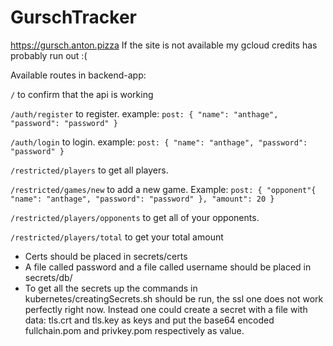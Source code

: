 # GurschTracker
https://gursch.anton.pizza
If the site is not available my gcloud credits has probably run out :(

Available routes in backend-app:

`/`
to confirm that the api is working

`/auth/register`
to register.
example:
`post: { "name": "anthage", "password": "password" }`

`/auth/login`
to login.
example:
`post: { "name": "anthage", "password": "password" }`

`/restricted/players`
to get all players.

`/restricted/games/new`
to add a new game.
Example:
`post: { "opponent"{ "name": "anthage", "password": "password" }, "amount": 20 }`

`/restricted/players/opponents`
to get all of your opponents.

`/restricted/players/total`
to get your total amount

* Certs should be placed in secrets/certs 
* A file called password and a file called username should be placed in secrets/db/
* To get all the secrets up the commands in kubernetes/creatingSecrets.sh should be run, the ssl one does not work perfectly right now. Instead one could create a secret with a file with data: tls.crt and tls.key as keys and put the base64 encoded fullchain.pom and privkey.pom respectively as value.
